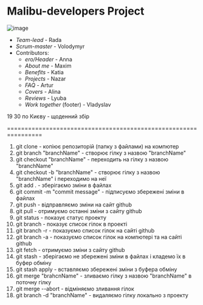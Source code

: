 # Malibu-developers Project
![image](https://github.com/TyronNIKO/Malibu-developers/assets/33459109/5ddaea61-bd23-443d-b675-70ad63c8db94)

- *Team-lead* - Rada
- *Scrum-master* - Volodymyr
- Contributors:
  - *ero/Header* - Anna
  - *About me* - Maxim
  - *Benefits* - Katia
  - *Projects* - Nazar
  - *FAQ* - Artur
  - *Covers* - Alina
  - *Reviews* - Lyuba
  - *Work together* (footer) - Vladyslav

19 30 по Києву - щоденний збір

================================================================

1) git clone - копіює репозиторій (папку з файлами) на компютер
2) git branch "branchName" - створює гілку з назвою "branchName"
3) git checkout "branchName" - переходить на гілку з назвою "branchName"
4) git checkout -b "branchName" - створює гілку з назвою "branchName" і переходимо на неї
5) git add . - зберігаємо зміни в файлах
6) git commit -m "commit message" - підписуємо збережені зміни в файлах
7) git push - відправляємо зміни на сайт github
8) git pull - отримуємо останні зміни з сайту github
9) git status - показує статус проекту
10) git branch - показує список гілок в проекті
11) git branch -r - показуємо список гілок на сайті github
12) git branch -a - показуємо список гілок на компютері та на сайті github
13) git fetch - отримуємо зміни з сайту github
14) git stash - зберігаємо не збережені зміни в файлах і кладемо їх в буфер обміну
15) git stash apply - вставляємо збережені зміни з буфера обміну
16) git merge "brahcnName" - зливаємо гілку з назвою "branchName" в поточну гілку
17) git merge --abort - відміняємо зливання гілок
18) git branch -d "branchName" - видаляємо гілку локально з проекту
